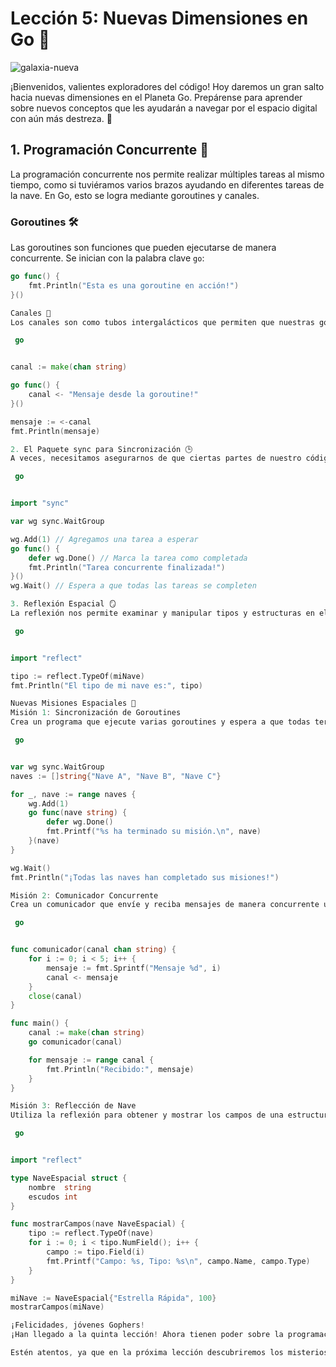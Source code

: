 
# Lección 5: Nuevas Dimensiones en Go 🌠

![galaxia-nueva](https://res.cloudinary.com/dukgkrpft/image/upload/v1729457531/lessons/nueva-galaxia/exploracion-nueva.png)

¡Bienvenidos, valientes exploradores del código! Hoy daremos un gran salto hacia nuevas dimensiones en el Planeta Go. Prepárense para aprender sobre nuevos conceptos que les ayudarán a navegar por el espacio digital con aún más destreza. 🚀

## 1. Programación Concurrente 🚦

La programación concurrente nos permite realizar múltiples tareas al mismo tiempo, como si tuviéramos varios brazos ayudando en diferentes tareas de la nave. En Go, esto se logra mediante goroutines y canales.

### Goroutines 🛠️

Las goroutines son funciones que pueden ejecutarse de manera concurrente. Se inician con la palabra clave `go`:

```go
go func() {
    fmt.Println("Esta es una goroutine en acción!")
}()

Canales 🌌
Los canales son como tubos intergalácticos que permiten que nuestras goroutines se comuniquen entre sí.

 go


canal := make(chan string)

go func() {
    canal <- "Mensaje desde la goroutine!"
}()

mensaje := <-canal
fmt.Println(mensaje)

2. El Paquete sync para Sincronización 🕒
A veces, necesitamos asegurarnos de que ciertas partes de nuestro código se ejecuten en orden y no se superpongan. Para eso, utilizamos el paquete sync y sus estructuras como WaitGroup.

 go


import "sync"

var wg sync.WaitGroup

wg.Add(1) // Agregamos una tarea a esperar
go func() {
    defer wg.Done() // Marca la tarea como completada
    fmt.Println("Tarea concurrente finalizada!")
}()
wg.Wait() // Espera a que todas las tareas se completen

3. Reflexión Espacial 🪞
La reflexión nos permite examinar y manipular tipos y estructuras en el tiempo de ejecución. Esto es útil cuando queremos interactuar con tipos de datos de manera más dinámica.

 go


import "reflect"

tipo := reflect.TypeOf(miNave)
fmt.Println("El tipo de mi nave es:", tipo)

Nuevas Misiones Espaciales 🚀
Misión 1: Sincronización de Goroutines
Crea un programa que ejecute varias goroutines y espera a que todas terminen utilizando WaitGroup.

 go


var wg sync.WaitGroup
naves := []string{"Nave A", "Nave B", "Nave C"}

for _, nave := range naves {
    wg.Add(1)
    go func(nave string) {
        defer wg.Done()
        fmt.Printf("%s ha terminado su misión.\n", nave)
    }(nave)
}

wg.Wait()
fmt.Println("¡Todas las naves han completado sus misiones!")

Misión 2: Comunicador Concurrente
Crea un comunicador que envíe y reciba mensajes de manera concurrente usando canales.

 go


func comunicador(canal chan string) {
    for i := 0; i < 5; i++ {
        mensaje := fmt.Sprintf("Mensaje %d", i)
        canal <- mensaje
    }
    close(canal)
}

func main() {
    canal := make(chan string)
    go comunicador(canal)

    for mensaje := range canal {
        fmt.Println("Recibido:", mensaje)
    }
}

Misión 3: Reflección de Nave
Utiliza la reflexión para obtener y mostrar los campos de una estructura de nave espacial.

 go


import "reflect"

type NaveEspacial struct {
    nombre  string
    escudos int
}

func mostrarCampos(nave NaveEspacial) {
    tipo := reflect.TypeOf(nave)
    for i := 0; i < tipo.NumField(); i++ {
        campo := tipo.Field(i)
        fmt.Printf("Campo: %s, Tipo: %s\n", campo.Name, campo.Type)
    }
}

miNave := NaveEspacial{"Estrella Rápida", 100}
mostrarCampos(miNave)

¡Felicidades, jóvenes Gophers!
¡Han llegado a la quinta lección! Ahora tienen poder sobre la programación concurrente, la sincronización y la reflexión en Go. Con estas herramientas, están listos para enfrentar desafíos aún mayores en su viaje exploratorio. 🌌

Estén atentos, ya que en la próxima lección descubriremos los misterios del manejo de paquetes y bibliotecas en Go. ¡Hasta pronto, intrépidos aventureros espaciales!
